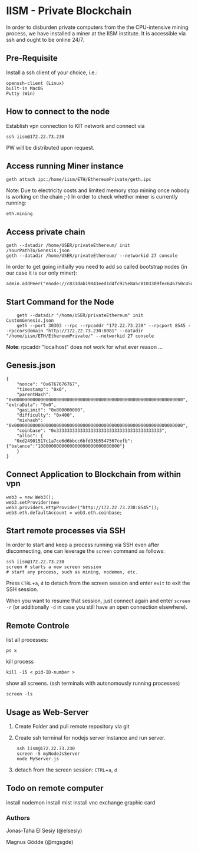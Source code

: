 # IISM - Private Blockchain

In order to disburden private computers from the the CPU-intensive mining process, we have installed a miner at the IISM institute. It is accessible via ssh and ought to be online 24/7.


## Pre-Requisite

Install a ssh client of your choice, i.e.:

    openssh-client (Linux)
    built-in MacOS
    Putty (Win)

## How to connect to the node

Establish vpn connection to KIT network and connect via

    ssh iism@172.22.73.230

PW will be distributed upon request.

## Access running Miner instance

    geth attach ipc:/home/iism/ETH/EthereumPrivate/geth.ipc
    
Note: Due to electricity costs and limited memory stop mining once nobody is working on the chain ;-) 
In order to check whether miner is currently running:

    eth.mining


## Access private chain 

    geth --datadir /home/USER/privateEthereum/ init /YourPathTo/Genesis.json
    geth --datadir /home/USER/privateEthereum/ --networkid 27 console
    
In order to get going initially you need to add so called bootstrap nodes (in our case it is our only miner): 

    admin.addPeer("enode://c831dab19841eed1d4fc925e8a5c8103309fec646750c45d4effb43a5c411da6b3f01280d7f1d4a8716989b556bfb3ad792ec0e8aaff74a7737bfd567f7e1d48@[172.22.73.230]:30307")

## Start Command for the Node 
```    
    geth --datadir "/home/USER/privateEthereum" init CustomGenesis.json
    geth --port 30303 --rpc --rpcaddr "172.22.73.230" --rpcport 8545 --rpccorsdomain "http://172.22.73.230:8081" --datadir "/home/iism/ETH/EthereumPrivate/" --networkid 27 console
```    
**Note**: rpcaddr "localhost" does not work for what ever reason ... 

## Genesis.json

    {
    	"nonce": "0x6767676767",
    	"timestamp": "0x0",
    	"parentHash": "0x0000000000000000000000000000000000000000000000000000000000000000",
    "extraData": "0x0",
    	"gasLimit": "0x800000000",
    	"difficulty": "0x400",
    	"mixhash": "0x0000000000000000000000000000000000000000000000000000000000000000",
    	"coinbase": "0x3333333333333333333333333333333333333333",
    	"alloc": {
       "0xd24901517c1a7ce6d6bbcc6bfd93b5547567cefb": {"balance":"1000000000000000000000000000000"}
    	}
    }
## Connect Application to Blockchain from within vpn

    web3 = new Web3();
    web3.setProvider(new web3.providers.HttpProvider("http://172.22.73.230:8545"));
    web3.eth.defaultAccount = web3.eth.coinbase;

## Start remote processes via SSH

In order to start and keep a process running via SSH even after disconnecting, one can leverage the `screen` command as follows:

    ssh iism@172.22.73.230
    screen # starts a new screen session
    # start any process, such as mining, nodemon, etc.

Press `CTRL`+`a`, `d` to detach from the screen session and enter `exit` to exit the SSH session.

When you want to resume that session, just connect again and enter `screen -r` (or additionally `-d` in case you still have an open connection elsewhere).

## Remote Controle

list all processes: 

    ps x
   
kill process 

    kill -15 < pid-ID-number >

show all screens. (ssh terminals with autonomously running processes)

    screen -ls 

    
## Usage as Web-Server
1. Create Folder and pull remote repository via git

2. Create ssh terminal for nodejs server instance and run server. 
```
    ssh iism@172.22.73.230
    screen -S myNodeJsServer
    node MyServer.js 
```    
3. detach from the screen session: `CTRL`+`a`, `d`


## Todo on remote computer

install nodemon
install mist 
install vnc
exchange graphic card 

### Authors
Jonas-Taha El Sesiy (@elsesiy)

Magnus Gödde (@mgsgde)  

